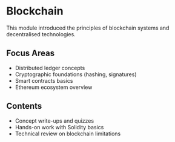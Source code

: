 # Blockchain

This module introduced the principles of blockchain systems and decentralised technologies.

## Focus Areas
- Distributed ledger concepts
- Cryptographic foundations (hashing, signatures)
- Smart contracts basics
- Ethereum ecosystem overview

## Contents
- Concept write-ups and quizzes
- Hands-on work with Solidity basics
- Technical review on blockchain limitations
